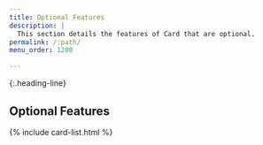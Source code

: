 ```yaml
---
title: Optional Features
description: |
  This section details the features of Card that are optional.
permalink: /:path/
menu_order: 1200

---
```

{:.heading-line}
## Optional Features

{% include card-list.html %}
